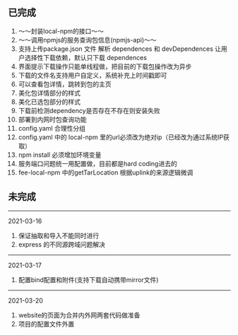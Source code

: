 ## 已完成
1. ～～封装local-npm的接口～～
1. ～～调用npmjs的服务查询包信息(npmjs-api)～～
1. 支持上传package.json 文件 解析 dependences 和  devDependences 让用户选择性下载依赖，默认只下载 dependences
1. 界面提示下载操作只能单线程做，把目前的下载包操作改为异步
1. 下载的文件名支持用户自定义，系统补充上时间戳即可
1. 可以查看包详情，跳转到包的主页
1. 美化包详情部分的样式
1. 美化已选包部分的样式
1. 下载前检测dependency是否存在不存在则安装失败
1. 部署到内网时包查询功能
1. config.yaml 合理性分组
1. config.yaml 中的 local-npm 里的url必须改为绝对ip（已经改为通过系统IP获取）
1. npm install 必须增加环境变量
1. 服务端口问题统一用配置做，目前都是hard coding进去的
1. fee-local-npm 中的getTarLocation 根据uplink的来源逻辑微调

## 未完成

***
2021-03-16
1. 保证抽取和导入不能同时进行
1. express 的不同源跨域问题解决


***
2021-03-17
1. 配置bind配置和附件(支持下载自动携带mirror文件)

***
2021-03-20
1. website的页面为合并内外网两套代码做准备
1. 项目的配置文件外置
